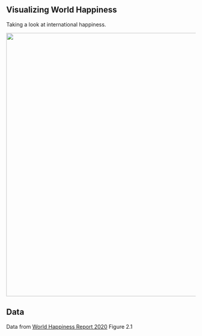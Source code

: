 ## Visualizing World Happiness
Taking a look at international happiness. 

<img src="animated_scatter.gif" width="700" height="700" /> 

## Data 
Data from [World Happiness Report 2020](https://worldhappiness.report/ed/2020/#read) Figure 2.1
